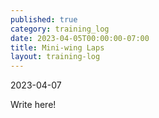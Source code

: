 ```yaml
---
published: true
category: training_log
date: 2023-04-05T00:00:00-07:00
title: Mini-wing Laps
layout: training-log
---
```



2023-04-07


Write here!


